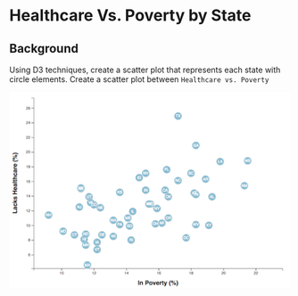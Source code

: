 # Healthcare Vs. Poverty by State

## Background

Using D3 techniques, create a scatter plot that represents each state with circle elements.
Create a scatter plot between `Healthcare vs. Poverty`

![4-scatter](Images/4-scatter.jpg)


